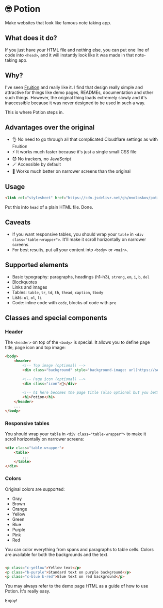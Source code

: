 # 🤓 Potion
Make websites that look like famous note taking app. 

## What does it do?

If you just have your HTML file and nothing else, you can put one line of code into `<head>`, and it will instantly look like it was made in that note-taking app.

## Why?

I've seen [Fruition](https://fruitionsite.com) and really like it. I find that design really simple and attractive for things like demo pages, READMEs, documentation and other such things. However, the original thing loads extremely slowly and it's inaccessible because it was never designed to be used in such a way.

This is where Potion steps in.

## Advantages over the original

- 👌 No need to go through all that complicated Cloudflare settings as with Fruition
- ⚡️ It works much faster because it's just a single small CSS file
- 😈 No trackers, no JavaScript 
- 🪄 Accessible by default
- 🌱 Works much better on narrower screens than the original

## Usage

```HTML
<link rel="stylesheet" href="https://cdn.jsdelivr.net/gh/mvoloskov/potion/potion.min.css">
```

Put this into `head` of a plain HTML file. Done.

## Caveats

- If you want responsive tables, you should wrap your `table` in `<div class="table-wrapper">`. It'll make it scroll horizontally on narrower screens.
- For best results, put all your content into `<body>` or `<main>`.

## Supported elements

- Basic typography: paragraphs, headings (h1–h3), `strong`, `em`, `i`, `b`, `del`
- Blockquotes
- Links and images
- Tables: `table`, `tr`, `td`, `th`, `thead`, `caption`, `tbody`
- Lists: `ul`, `ol`, `li`
- Code: inline code with `code`, blocks of code with `pre`

## Classes and special components

### Header

The `<header>` on top of the `<body>` is special. It allows you to define page title, page icon and top image:

```HTML
<body>
    <header>
        <!-- Top image (optional) -->
        <div class="background" style="background-image: url(https://source.unsplash.com/1200x400)"></div>
      
        <!-- Page icon (optional) -->
        <div class="icon">🥳</div>
      
        <!-- h1 here becomes the page title (also optional but you better have it) -->
        <h1>Potion</h1>
    </header>
    ...
</body> 
```

### Responsive tables

You should wrap your `table` in `<div class="table-wrapper">` to make it scroll horizontally on narrower screens:

```HTML
<div class="table-wrapper">
    <table>
        ...
    </table>
</div>
```

### Colors

Original colors are supported:

- Gray
- Brown
- Orange
- Yellow
- Green
- Blue
- Purple
- Pink
- Red

You can color everything from spans and paragraphs to table cells. Colors are available for both the backgrounds and the text.

```HTML

<p class="c-yellow">Yellow text</p>
<p class="b-purple">Standard text on purple background</p>
<p class="c-blue b-red">Blue text on red background</p>

```

You may always refer to the demo page HTML as a guide of how to use Potion. It's really easy.

Enjoy!
